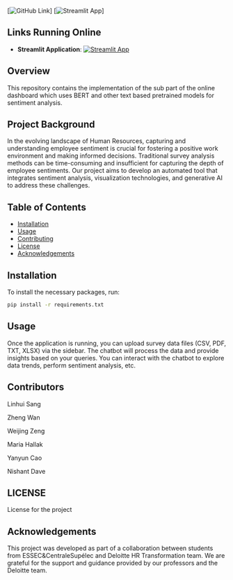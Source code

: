 [![GitHub Link](https://img.shields.io/badge/GitHub-Repository-blue?logo=github)]
[![Streamlit App](https://img.shields.io/badge/Streamlit-App-orange?logo=streamlit)]
## Links Running Online
- **Streamlit Application**: 
[![Streamlit App](https://img.shields.io/badge/Streamlit-App-orange?logo=streamlit)](https://gucciouy5ardhonqumm6p4.streamlit.app/)

## Overview
This repository contains the implementation of the sub part of the online dashboard which uses BERT and other text based pretrained models for sentiment analysis.
## Project Background
In the evolving landscape of Human Resources, capturing and understanding employee sentiment is crucial for fostering a positive work environment and making informed decisions. Traditional survey analysis methods can be time-consuming and insufficient for capturing the depth of employee sentiments. Our project aims to develop an automated tool that integrates sentiment analysis, visualization technologies, and generative AI to address these challenges.
## Table of Contents
- [Installation](#installation)
- [Usage](#usage)
- [Contributing](#contributing)
- [License](#license)
- [Acknowledgements](#Acknowledgements)

## Installation
To install the necessary packages, run:
```bash
pip install -r requirements.txt
```
## Usage
Once the application is running, you can upload survey data files (CSV, PDF, TXT, XLSX) via the sidebar. The chatbot will process the data and provide insights based on your queries. You can interact with the chatbot to explore data trends, perform sentiment analysis, etc.

## Contributors
Linhui Sang

Zheng Wan

Weijing Zeng

Maria Hallak

Yanyun Cao

Nishant Dave

## LICENSE
License for the project

## Acknowledgements
This project was developed as part of a collaboration between students from ESSEC&CentraleSupélec and Deloitte HR Transformation team. We are grateful for the support and guidance provided by our professors and the Deloitte team.



